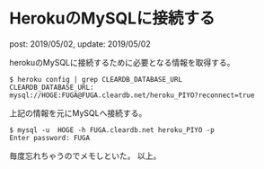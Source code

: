 # HerokuのMySQLに接続する
post: 2019/05/02, update: 2019/05/02

herokuのMySQLに接続するために必要となる情報を取得する。

```
$ heroku config | grep CLEARDB_DATABASE_URL
CLEARDB_DATABASE_URL:
mysql://HOGE:FUGA@FUGA.cleardb.net/heroku_PIYO?reconnect=true
```

上記の情報を元にMySQLへ接続する。

```
$ mysql -u  HOGE -h FUGA.cleardb.net heroku_PIYO -p
Enter password: FUGA
```

毎度忘れちゃうのでメモしといた。
以上。
